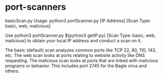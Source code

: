 # port-scanners

basicScan.py Usage: python3 portScanner.py [IP Address] [Scan Type: basic, web, malicious]

Use python3 portScanner.py $(python3 getIP.py) [Scan Type: basic, web, malicious] to obtain your local IP address and conduct a scan on it.

The basic (default) scan analyzes common ports like TCP 22, 80, 110, 143, etc.
The web scan looks at ports relating to website activity like DNS requesting.
The malicious scan looks at ports that are linked with malicious programs or behavior. This includes port 2745 for the Bagle virus and others.
